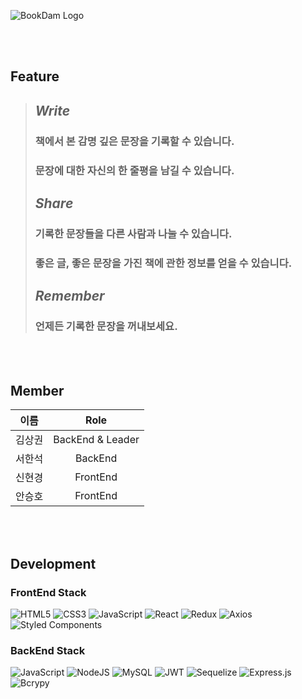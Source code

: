 ![BookDam Logo](https://user-images.githubusercontent.com/87509645/147666734-c70dc396-bf32-4b05-bc5f-30eef6fa97e2.png)

<br/>
<br/>

## Feature
> ## _Write_
> ### 책에서 본 감명 깊은 문장을 기록할 수 있습니다.
> ### 문장에 대한 자신의 한 줄평을 남길 수 있습니다.
> ## _Share_
> ### 기록한 문장들을 다른 사람과 나눌 수 있습니다.
> ### 좋은 글, 좋은 문장을 가진 책에 관한 정보를 얻을 수 있습니다.
> ## _Remember_
> ### 언제든 기록한 문장을 꺼내보세요.


<br/>
<br/>

## Member
|이름|Role|
|:---:|:---:|
|김상권|BackEnd & Leader|
|서한석|BackEnd|
|신현경|FrontEnd|
|안승호|FrontEnd|
<br/>
<br/>

## Development
### FrontEnd Stack
![HTML5](https://img.shields.io/badge/html5-%23E34F26.svg?style=for-the-badge&logo=html5&logoColor=white)
![CSS3](https://img.shields.io/badge/css3-%231572B6.svg?style=for-the-badge&logo=css3&logoColor=white)
![JavaScript](https://img.shields.io/badge/javascript-%23323330.svg?style=for-the-badge&logo=javascript&logoColor=%23F7DF1E) 
![React](https://img.shields.io/badge/react-%2320232a.svg?style=for-the-badge&logo=react&logoColor=%2361DAFB) 
![Redux](https://img.shields.io/badge/redux-%23593d88.svg?style=for-the-badge&logo=redux&logoColor=white)
![Axios](https://img.shields.io/badge/Axios-6236FF?style=for-the-badge&logo=axios&logoColor=white)
![Styled Components](https://img.shields.io/badge/styled--components-DB7093?style=for-the-badge&logo=styled-components&logoColor=white)
<br/>

### BackEnd Stack
![JavaScript](https://img.shields.io/badge/javascript-%23323330.svg?style=for-the-badge&logo=javascript&logoColor=%23F7DF1E) 
![NodeJS](https://img.shields.io/badge/node.js-6DA55F?style=for-the-badge&logo=node.js&logoColor=white)
![MySQL](https://img.shields.io/badge/mysql-%2300f.svg?style=for-the-badge&logo=mysql&logoColor=white)
![JWT](https://img.shields.io/badge/JWT-black?style=for-the-badge&logo=JSON%20web%20tokens)
![Sequelize](https://img.shields.io/badge/Sequelize-52B0E7?style=for-the-badge&logo=Sequelize&logoColor=white)
![Express.js](https://img.shields.io/badge/express.js-%23404d59.svg?style=for-the-badge&logo=express&logoColor=%2361DAFB) 
![Bcrypy](https://img.shields.io/badge/bcrypy-003A70?style=for-the-badge&logo=AdGuard&logoColor=%2361DAFB) 